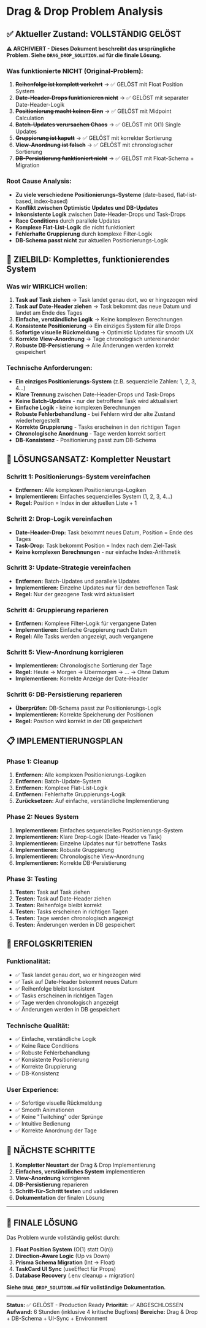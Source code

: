 # Drag & Drop Problem Analysis

## ✅ Aktueller Zustand: VOLLSTÄNDIG GELÖST

**⚠️ ARCHIVIERT - Dieses Dokument beschreibt das ursprüngliche Problem. Siehe `DRAG_DROP_SOLUTION.md` für die finale Lösung.**

### Was funktionierte NICHT (Original-Problem):
1. ~~**Reihenfolge ist komplett verkehrt**~~ → ✅ GELÖST mit Float Position System
2. ~~**Date-Header-Drops funktionieren nicht**~~ → ✅ GELÖST mit separater Date-Header-Logik
3. ~~**Positionierung macht keinen Sinn**~~ → ✅ GELÖST mit Midpoint Calculation
4. ~~**Batch-Updates verursachen Chaos**~~ → ✅ GELÖST mit O(1) Single Updates
5. ~~**Gruppierung ist kaputt**~~ → ✅ GELÖST mit korrekter Sortierung
6. ~~**View-Anordnung ist falsch**~~ → ✅ GELÖST mit chronologischer Sortierung
7. ~~**DB-Persistierung funktioniert nicht**~~ → ✅ GELÖST mit Float-Schema + Migration

### Root Cause Analysis:
- **Zu viele verschiedene Positionierungs-Systeme** (date-based, flat-list-based, index-based)
- **Konflikt zwischen Optimistic Updates und DB-Updates**
- **Inkonsistente Logik** zwischen Date-Header-Drops und Task-Drops
- **Race Conditions** durch parallele Updates
- **Komplexe Flat-List-Logik** die nicht funktioniert
- **Fehlerhafte Gruppierung** durch komplexe Filter-Logik
- **DB-Schema passt nicht** zur aktuellen Positionierungs-Logik

## 🎯 ZIELBILD: Komplettes, funktionierendes System

### Was wir WIRKLICH wollen:
1. **Task auf Task ziehen** → Task landet genau dort, wo er hingezogen wird
2. **Task auf Date-Header ziehen** → Task bekommt das neue Datum und landet am Ende des Tages
3. **Einfache, verständliche Logik** → Keine komplexen Berechnungen
4. **Konsistente Positionierung** → Ein einziges System für alle Drops
5. **Sofortige visuelle Rückmeldung** → Optimistic Updates für smooth UX
6. **Korrekte View-Anordnung** → Tage chronologisch untereinander
7. **Robuste DB-Persistierung** → Alle Änderungen werden korrekt gespeichert

### Technische Anforderungen:
- **Ein einziges Positionierungs-System** (z.B. sequenzielle Zahlen: 1, 2, 3, 4...)
- **Klare Trennung** zwischen Date-Header-Drops und Task-Drops
- **Keine Batch-Updates** - nur der betroffene Task wird aktualisiert
- **Einfache Logik** - keine komplexen Berechnungen
- **Robuste Fehlerbehandlung** - bei Fehlern wird der alte Zustand wiederhergestellt
- **Korrekte Gruppierung** - Tasks erscheinen in den richtigen Tagen
- **Chronologische Anordnung** - Tage werden korrekt sortiert
- **DB-Konsistenz** - Positionierung passt zum DB-Schema

## 🔧 LÖSUNGSANSATZ: Kompletter Neustart

### Schritt 1: Positionierungs-System vereinfachen
- **Entfernen:** Alle komplexen Positionierungs-Logiken
- **Implementieren:** Einfaches sequenzielles System (1, 2, 3, 4...)
- **Regel:** Position = Index in der aktuellen Liste + 1

### Schritt 2: Drop-Logik vereinfachen
- **Date-Header-Drop:** Task bekommt neues Datum, Position = Ende des Tages
- **Task-Drop:** Task bekommt Position = Index nach dem Ziel-Task
- **Keine komplexen Berechnungen** - nur einfache Index-Arithmetik

### Schritt 3: Update-Strategie vereinfachen
- **Entfernen:** Batch-Updates und parallele Updates
- **Implementieren:** Einzelne Updates nur für den betroffenen Task
- **Regel:** Nur der gezogene Task wird aktualisiert

### Schritt 4: Gruppierung reparieren
- **Entfernen:** Komplexe Filter-Logik für vergangene Daten
- **Implementieren:** Einfache Gruppierung nach Datum
- **Regel:** Alle Tasks werden angezeigt, auch vergangene

### Schritt 5: View-Anordnung korrigieren
- **Implementieren:** Chronologische Sortierung der Tage
- **Regel:** Heute → Morgen → Übermorgen → ... → Ohne Datum
- **Implementieren:** Korrekte Anzeige der Date-Header

### Schritt 6: DB-Persistierung reparieren
- **Überprüfen:** DB-Schema passt zur Positionierungs-Logik
- **Implementieren:** Korrekte Speicherung der Positionen
- **Regel:** Position wird korrekt in der DB gespeichert

## 📋 IMPLEMENTIERUNGSPLAN

### Phase 1: Cleanup
1. **Entfernen:** Alle komplexen Positionierungs-Logiken
2. **Entfernen:** Batch-Update-System
3. **Entfernen:** Komplexe Flat-List-Logik
4. **Entfernen:** Fehlerhafte Gruppierungs-Logik
5. **Zurücksetzen:** Auf einfache, verständliche Implementierung

### Phase 2: Neues System
1. **Implementieren:** Einfaches sequenzielles Positionierungs-System
2. **Implementieren:** Klare Drop-Logik (Date-Header vs Task)
3. **Implementieren:** Einzelne Updates nur für betroffene Tasks
4. **Implementieren:** Robuste Gruppierung
5. **Implementieren:** Chronologische View-Anordnung
6. **Implementieren:** Korrekte DB-Persistierung

### Phase 3: Testing
1. **Testen:** Task auf Task ziehen
2. **Testen:** Task auf Date-Header ziehen
3. **Testen:** Reihenfolge bleibt korrekt
4. **Testen:** Tasks erscheinen in richtigen Tagen
5. **Testen:** Tage werden chronologisch angezeigt
6. **Testen:** Änderungen werden in DB gespeichert

## 🎯 ERFOLGSKRITERIEN

### Funktionalität:
- ✅ Task landet genau dort, wo er hingezogen wird
- ✅ Task auf Date-Header bekommt neues Datum
- ✅ Reihenfolge bleibt konsistent
- ✅ Tasks erscheinen in richtigen Tagen
- ✅ Tage werden chronologisch angezeigt
- ✅ Änderungen werden in DB gespeichert

### Technische Qualität:
- ✅ Einfache, verständliche Logik
- ✅ Keine Race Conditions
- ✅ Robuste Fehlerbehandlung
- ✅ Konsistente Positionierung
- ✅ Korrekte Gruppierung
- ✅ DB-Konsistenz

### User Experience:
- ✅ Sofortige visuelle Rückmeldung
- ✅ Smooth Animationen
- ✅ Keine "Twitching" oder Sprünge
- ✅ Intuitive Bedienung
- ✅ Korrekte Anordnung der Tage

## 🚀 NÄCHSTE SCHRITTE

1. **Kompletter Neustart** der Drag & Drop Implementierung
2. **Einfaches, verständliches System** implementieren
3. **View-Anordnung** korrigieren
4. **DB-Persistierung** reparieren
5. **Schritt-für-Schritt testen** und validieren
6. **Dokumentation** der finalen Lösung

---

## 🎉 FINALE LÖSUNG

Das Problem wurde vollständig gelöst durch:
1. **Float Position System** (O(1) statt O(n))
2. **Direction-Aware Logic** (Up vs Down)
3. **Prisma Schema Migration** (Int → Float)
4. **TaskCard UI Sync** (useEffect für Props)
5. **Database Recovery** (.env cleanup + migration)

**Siehe `DRAG_DROP_SOLUTION.md` für vollständige Dokumentation.**

---

**Status:** ✅ GELÖST - Production Ready
**Priorität:** ✅ ABGESCHLOSSEN
**Aufwand:** 6 Stunden (inklusive 4 kritische Bugfixes)
**Bereiche:** Drag & Drop + DB-Schema + UI-Sync + Environment
